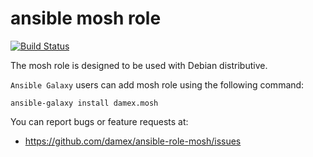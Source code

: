 # ansible mosh role

[![Build Status](https://travis-ci.com/damex/ansible-role-mosh.svg?branch=master)](https://travis-ci.com/damex/ansible-role-mosh)

The mosh role is designed to be used with Debian distributive.

`Ansible Galaxy` users can add mosh role using the following command:

`ansible-galaxy install damex.mosh`

You can report bugs or feature requests at:

* https://github.com/damex/ansible-role-mosh/issues
